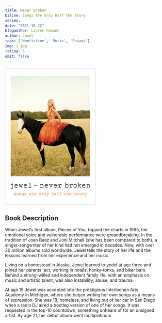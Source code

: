 ```yaml
---
title: Never Broken
biline: Songs Are Only Half the Story
series: 
date: "2021-10-22"
blogauthor: Lauren Hamann
author: Jewel
tags: ['Nonfiction', 'Music', 'Essays']
img: 1.jpg
rating: 5
omit: false
---
```


![Book Cover](1.jpg)

## Book Description
When Jewel's first album, Pieces of You, topped the charts in 1995, her emotional voice and vulnerable performance were groundbreaking. In the tradition of Joan Baez and Joni Mitchell (she has been compared to both), a singer-songwriter of her kind had not emerged in decades. Now, with over 30 million albums sold worldwide, Jewel tells the story of her life and the lessons learned from her experience and her music.

Living on a homestead in Alaska, Jewel learned to yodel at age three and joined her parents' act, working in hotels, honky-tonks, and biker bars. Behind a strong-willed and independent family life, with an emphasis on music and artistic talent, was also instability, abuse, and trauma.

At age 15 Jewel was accepted into the prestigious Interlochen Arts Academy in Michigan, where she began writing her own songs as a means of expression. She was 18, homeless, and living out of her car in San Diego when a radio DJ aired a bootleg version of one of her songs. It was requested in the top-10 countdown, something unheard of for an unsigned artist. By age 21, her debut album went multiplatinum.